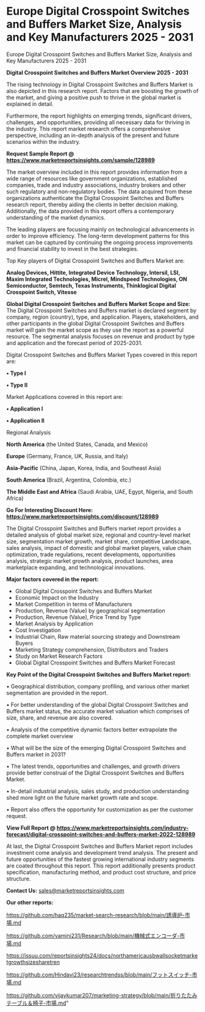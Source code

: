 # Europe Digital Crosspoint Switches and Buffers Market Size, Analysis and Key Manufacturers 2025 - 2031
Europe Digital Crosspoint Switches and Buffers Market Size, Analysis and Key Manufacturers 2025 - 2031

<Strong> Digital Crosspoint Switches and Buffers Market Overview 2025 - 2031</strong>

The rising technology in Digital Crosspoint Switches and Buffers Market is also depicted in this research report. Factors that are boosting the growth of the market, and giving a positive push to thrive in the global market is explained in detail.

Furthermore, the report highlights on emerging trends, significant drivers, challenges, and opportunities, providing all necessary data for thriving in the industry. This report market research offers a comprehensive perspective, including an in-depth analysis of the present and future scenarios within the industry.

<strong>Request Sample Report @ <a href=https://www.marketreportsinsights.com/sample/128989>https://www.marketreportsinsights.com/sample/128989</a></strong>

The market overview included in this report provides information from a wide range of resources like government organizations, established companies, trade and industry associations, industry brokers and other such regulatory and non-regulatory bodies. The data acquired from these organizations authenticate the Digital Crosspoint Switches and Buffers research report, thereby aiding the clients in better decision making. Additionally, the data provided in this report offers a contemporary understanding of the market dynamics.

The leading players are focusing mainly on technological advancements in order to improve efficiency. The long-term development patterns for this market can be captured by continuing the ongoing process improvements and financial stability to invest in the best strategies.

Top Key players of Digital Crosspoint Switches and Buffers Market are:

<strong>Analog Devices, Hittite, Integrated Device Technology, Intersil, LSI, Maxim Integrated Technologies, Micrel, Mindspeed Technologies, ON Semiconductor, Semtech, Texas Instruments, Thinklogical Digital Crosspoint Switch, Vitesse</strong>

<strong><b>Global Digital Crosspoint Switches and Buffers Market Scope and Size:</b></strong>
The Digital Crosspoint Switches and Buffers market is declared segment by company, region (country), type, and application. Players, stakeholders, and other participants in the global Digital Crosspoint Switches and Buffers market will gain the market scope as they use the report as a powerful resource. The segmental analysis focuses on revenue and product by type and application and the forecast period of 2025-2031.

Digital Crosspoint Switches and Buffers Market Types covered in this report are:

<strong>• Type I

• Type II</strong>

Market Applications covered in this report are:

<strong>• Application I

• Application II</strong> 

Regional Analysis

<strong>North America</strong> (the United States, Canada, and Mexico)

<strong>Europe</strong> (Germany, France, UK, Russia, and Italy)

<strong>Asia-Pacific</strong> (China, Japan, Korea, India, and Southeast Asia)

<strong>South America</strong> (Brazil, Argentina, Colombia, etc.)

<strong>The Middle East and Africa</strong> (Saudi Arabia, UAE, Egypt, Nigeria, and South Africa)

<strong>Go For Interesting Discount Here: <a href=https://www.marketreportsinsights.com/discount/128989>https://www.marketreportsinsights.com/discount/128989</a></strong>

The Digital Crosspoint Switches and Buffers market report provides a detailed analysis of global market size, regional and country-level market size, segmentation market growth, market share, competitive Landscape, sales analysis, impact of domestic and global market players, value chain optimization, trade regulations, recent developments, opportunities analysis, strategic market growth analysis, product launches, area marketplace expanding, and technological innovations.

<strong><b>Major factors covered in the report:</b></strong>
<ul>
  <li>Global Digital Crosspoint Switches and Buffers Market </li>
  <li>Economic Impact on the Industry</li>
  <li>Market Competition in terms of Manufacturers</li>
  <li>Production, Revenue (Value) by geographical segmentation</li>
  <li>Production, Revenue (Value), Price Trend by Type</li>
  <li>Market Analysis by Application</li>
  <li>Cost Investigation</li>
  <li>Industrial Chain, Raw material sourcing strategy and Downstream Buyers</li>
  <li>Marketing Strategy comprehension, Distributors and Traders</li>
  <li>Study on Market Research Factors</li>
  <li>Global Digital Crosspoint Switches and Buffers Market Forecast</li>
</ul>

<strong><b>Key Point of the Digital Crosspoint Switches and Buffers Market report:</b></strong>

• Geographical distribution, company profiling, and various other market segmentation are provided in the report.

• For better understanding of the global Digital Crosspoint Switches and Buffers market status, the accurate market valuation which comprises of size, share, and revenue are also covered.

• Analysis of the competitive dynamic factors better extrapolate the complete market overview

• What will be the size of the emerging Digital Crosspoint Switches and Buffers market in 2031?

• The latest trends, opportunities and challenges, and growth drivers provide better construal of the Digital Crosspoint Switches and Buffers Market.

• In-detail industrial analysis, sales study, and production understanding shed more light on the future market growth rate and scope.

• Report also offers the opportunity for customization as per the customer request.

<strong><b>View Full Report @ <a href=https://www.marketreportsinsights.com/industry-forecast/digital-crosspoint-switches-and-buffers-market-2022-128989>https://www.marketreportsinsights.com/industry-forecast/digital-crosspoint-switches-and-buffers-market-2022-128989</a></b></strong>


At last, the Digital Crosspoint Switches and Buffers Market report includes investment come analysis and development trend analysis. The present and future opportunities of the fastest growing international industry segments are coated throughout this report. This report additionally presents product specification, manufacturing method, and product cost structure, and price structure.

<strong>Contact Us:</strong>
sales@marketreportsinsights.com

<strong>Our other reports:</strong>

<a href=https://github.com/haq235/market-search-research/blob/main/誘導炉-市場.md>https://github.com/haq235/market-search-research/blob/main/誘導炉-市場.md</a>

<a href=https://github.com/yamini231/Research/blob/main/機械式エンコーダ-市場.md>https://github.com/yamini231/Research/blob/main/機械式エンコーダ-市場.md</a>

<a href=https://issuu.com/reportsinsights24/docs/northamericausbwallsocketmarketgrowthsizesharetren>https://issuu.com/reportsinsights24/docs/northamericausbwallsocketmarketgrowthsizesharetren</a>

<a href=https://github.com/Hindavi23/researchtrendss/blob/main/フットスイッチ-市場.md>https://github.com/Hindavi23/researchtrendss/blob/main/フットスイッチ-市場.md</a>

<a href=https://github.com/vijaykumar207/marketing-strategy/blob/main/折りたたみテーブル＆椅子-市場.md>https://github.com/vijaykumar207/marketing-strategy/blob/main/折りたたみテーブル＆椅子-市場.md</a>"

